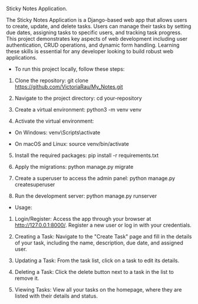 Sticky Notes Application.

The Sticky Notes Application is a Django-based web app that allows users to create, update, and delete tasks.
Users can manage their tasks by setting due dates, assigning tasks to specific users, and tracking task progress.
This project demonstrates key aspects of web development including user authentication, CRUD operations, and dynamic form handling.
Learning these skills is essential for any developer looking to build robust web applications.

* To run this project locally, follow these steps:
1. Clone the repository:
git clone https://github.com/VictoriaRau/My_Notes.git

2. Navigate to the project directory:
cd your-repository

3. Create a virtual environment:
python3 -m venv venv

4. Activate the virtual environment:
   
* On Windows:
venv\Scripts\activate

* On macOS and Linux:
source venv/bin/activate

5. Install the required packages:
pip install -r requirements.txt

6. Apply the migrations:
python manage.py migrate

7. Create a superuser to access the admin panel:
python manage.py createsuperuser

8. Run the development server:
python manage.py runserver


* Usage:

1. Login/Register:
Access the app through your browser at http://127.0.0.1:8000/. Register a new user or log in with your credentials.

2. Creating a Task:
Navigate to the "Create Task" page and fill in the details of your task, including the name, description, due date, and assigned user.


3. Updating a Task:
From the task list, click on a task to edit its details.


4. Deleting a Task:
Click the delete button next to a task in the list to remove it.


5. Viewing Tasks:
View all your tasks on the homepage, where they are listed with their details and status.
